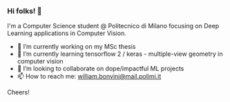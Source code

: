 ### Hi folks! 👋
I'm a Computer Science student @ Politecnico di Milano focusing on Deep Learning applications in Computer Vision. 
- 🔭 I’m currently working on my MSc thesis
- 🌱 I’m currently learning tensorflow 2 / keras - multiple-view geometry in computer vision 
- 👯 I’m looking to collaborate on dope/impactful ML projects
- 📫 How to reach me: william.bonvini@mail.polimi.it   

Cheers!

<!--
**WilliamBonvini/WilliamBonvini** is a ✨ _special_ ✨ repository because its `README.md` (this file) appears on your GitHub profile.

Here are some ideas to get you started:

- 🔭 I’m currently working on ...
- 🤔 I’m looking for help with ...
- 💬 Ask me about ...
- 📫 How to reach me: ...
- 😄 Pronouns: ...
- ⚡ Fun fact: ...
-->
